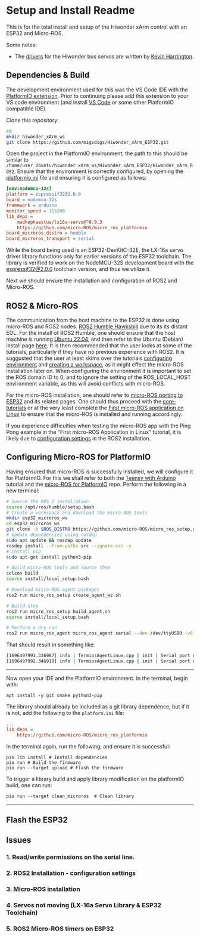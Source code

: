 # Setup and Install Readme

This is for the total install and setup of the Hiwonder xArm control with an ESP32 and Micro-ROS.

Some notes:
* The [drivers](https://github.com/madhephaestus/lx16a-servo/tree/master) for the Hiwonder bus servos are written by [Kevin Harrington](https://github.com/madhephaestus).

## Dependencies & Build
The development environment used for this was the VS Code IDE with the [PlatformIO extension](https://platformio.org/install/ide?install=vscode). Prior to continuing please add this extension to your VS code environment (and install [VS Code](https://code.visualstudio.com/) or some other PlatformIO compatible IDE).

Clone this repository:
```bash
cd
mkdir hiwonder_xArm_ws
git clone https://github.com/migsdigs/Hiwonder_xArm_ESP32.git
```

Open the project in the PlatformIO environment, the path to this should be similar to `/home/user_Ubuntu/hiwonder_xArm_ws/Hiwonder_xArm_ESP32/Hiwonder_xArm_ROS2`. Ensure that the environment is correctly configured, by opening the [platformio.ini](https://github.com/migsdigs/Hiwonder_xArm_ESP32/blob/main/Hiwonder_xArm_ROS2/platformio.ini) file and ensuring it is configured as follows:
```ini
[env:nodemcu-32s]
platform = espressif32@2.0.0
board = nodemcu-32s
framework = arduino
monitor_speed = 115200
lib_deps = 
    madhephaestus/lx16a-servo@^0.9.3
    https://github.com/micro-ROS/micro_ros_platformio
board_microros_distro = humble
board_microros_transport = serial
```

While the board being used is an ESP32-DevKitC-32E, the LX-16a servo driver library functions only for earlier versions of the ESP32 toolchain. The library is verified to work on the NodeMCU-32S development board with the espressif32@2.0.0 toolchain version, and thus we utilize it.

Next we should ensure the installation and configuration of ROS2 and Micro-ROS.

## ROS2 & Micro-ROS
The communication from the host machine to the ESP32 is done using micro-ROS and ROS2 nodes. [ROS2 Humble Hawksbill](https://docs.ros.org/en/humble/index.html) due to its its distant EOL.
For the install of ROS2 Humble, one should ensure that the host machine is running [Ubuntu 22.04](https://releases.ubuntu.com/jammy/), 
and then refer to the Ubuntu (Debian) install page [here](https://docs.ros.org/en/humble/Installation/Ubuntu-Install-Debians.html). It is then recommended that the user looks at some of 
the tutorials, particularly if they have no previous experience with ROS2. It is suggusted that the user at least skims over the tutorials [configuring environment](https://docs.ros.org/en/humble/Tutorials/Beginner-CLI-Tools/Configuring-ROS2-Environment.html)
and [creating a workspace](https://docs.ros.org/en/humble/Tutorials/Beginner-Client-Libraries/Creating-A-Workspace/Creating-A-Workspace.html), as it might effect the micro-ROS installation later on.
When configuring the environment it is important to set the ROS domain ID to 0, and to ignore the setting of the ROS_LOCAL_HOST environment variable, as this will avoid conflicts with micro-ROS.

For the micro-ROS installation, one should refer to [micro-ROS porting to ESP32](https://micro.ros.org/blog/2020/08/27/esp32/) and its related pages. One should thus proceed
with the [core-tutorials](https://micro.ros.org//docs/tutorials/core/overview/) or at the very least complete the [First micro-ROS application on Linux](https://micro.ros.org//docs/tutorials/core/first_application_linux/) to ensure that the micro-ROS is installed and running accordingly. 

If you experience difficulties when testing the micro-ROS app with the Ping Pong example in the "First micro-ROS Application in Linux" tutorial, it is likely due to [configuration settings](https://github.com/migsdigs/Hiwonder_xArm_ESP32/edit/main/Hiwonder_xArm_ROS2/SETUP_README.md#2-ros2-installation---configuration-settings) in the ROS2 installation.


## Configuring Micro-ROS for PlatformIO
Having ensured that micro-ROS is successfully installed, we will configure it for PlatformIO. For this we shall refer to both the [Teensy with Arduino](https://micro.ros.org/docs/tutorials/core/teensy_with_arduino/) tutorial and the [micro-ROS for PlatformIO](https://github.com/micro-ROS/micro_ros_platformio) repo. Perform the following in a new terminal:

```bash
# Source the ROS 2 installation
source /opt/ros/humble/setup.bash
# Create a workspace and download the micro-ROS tools
mkdir esp32_microros_ws
cd esp32_microros_ws
git clone -b $ROS_DISTRO https://github.com/micro-ROS/micro_ros_setup.git src/micro_ros_setup
# Update dependencies using rosdep
sudo apt update && rosdep update
rosdep install --from-paths src --ignore-src -y
# Install pip
sudo apt-get install python3-pip

# Build micro-ROS tools and source them
colcon build
source install/local_setup.bash
```

```bash
# Download micro-ROS agent packages
ros2 run micro_ros_setup create_agent_ws.sh

# Build step
ros2 run micro_ros_setup build_agent.sh
source install/local_setup.bash

# Perform a dry run
ros2 run micro_ros_agent micro_ros_agent serial --dev /dev/ttyUSB0 -v6
```

That should result in something like:
```bash
[1696497991.336987] info | TermiosAgentLinux.cpp | init | Serial port not found. | device: /dev/ttyUSB0, error 2, waiting for connection...
[1696497992.346918] info | TermiosAgentLinux.cpp | init | Serial port not found. | device: /dev/ttyUSB0, error 2, waiting for connection...
```

---

Now open your IDE and the PlatformIO environment. In the terminal, begin with:
```console
apt install -y git cmake python3-pip
```

The library should already be included as a git library dependence, but if it is not, add the following to the `platform.ini` file:
```ini
...
lib_deps =
    https://github.com/micro-ROS/micro_ros_platformio
```

In the terminal again, run the following, and ensure it is successful:
```console
pio lib install # Install dependencies
pio run # Build the firmware
pio run --target upload # Flash the firmware
```

To trigger a library build and apply library modification on the platformIO build, one can run:
```console
pio run --target clean_microros  # Clean library
```

---

## Flash the ESP32


## Issues
### 1. Read/write permissions on the serial line.

### 2. ROS2 Installation - configuration settings

### 3. Micro-ROS installation

### 4. Servos not moving (LX-16a Servo Library & ESP32 Toolchain)

### 5. ROS2 Micro-ROS timers on ESP32
